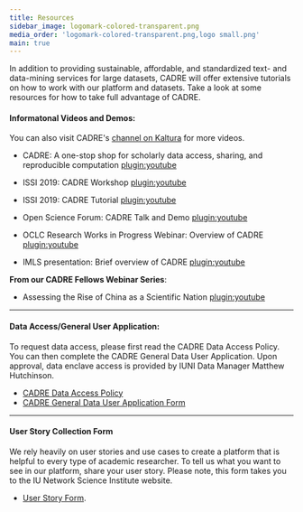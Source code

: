 ```yaml
---
title: Resources
sidebar_image: logomark-colored-transparent.png
media_order: 'logomark-colored-transparent.png,logo small.png'
main: true
---
```


In addition to providing sustainable, affordable, and standardized text- and data-mining services for large datasets, CADRE will offer extensive tutorials on how to work with our platform and datasets. Take a look at some resources for how to take full advantage of CADRE.

#### Informatonal Videos and Demos: ####
You can also visit CADRE's [channel on Kaltura](https://iu.mediaspace.kaltura.com/channel/Collaborative%2BArchive%2BData%2BResearch%2BEnvironment%2B%2528CADRE%2529/122203841) for more videos.  

* CADRE: A one-stop shop for scholarly data access, sharing, and reproducible computation
[plugin:youtube](https://youtu.be/BZOqWYmzeD8)

* ISSI 2019: CADRE Workshop
[plugin:youtube](https://www.youtube.com/watch?v=SORK_OZYjcE)

* ISSI 2019: CADRE Tutorial
[plugin:youtube](https://www.youtube.com/watch?v=uRpNaqHYgxY) 

* Open Science Forum: CADRE Talk and Demo
[plugin:youtube](https://youtu.be/8NjmOvkqDAw)

* OCLC Research Works in Progress Webinar: Overview of CADRE
[plugin:youtube](https://www.youtube.com/watch?v=s4NPmB-aSv0)

* IMLS presentation: Brief overview of CADRE
[plugin:youtube](https://www.youtube.com/watch?v=33ev6Rzhd0A)

**From our CADRE Fellows Webinar Series**:
* Assessing the Rise of China as a Scientific Nation
[plugin:youtube](https://www.youtube.com/watch?v=Ylhq7JpZAXI)

---

#### Data Access/General User Application: ####
To request data access, please first read the CADRE Data Access Policy. You can then complete the CADRE General Data User Application. Upon approval, data enclave access is provided by IUNI Data Manager Matthew Hutchinson.
* [CADRE Data Access Policy](https://cadre.iu.edu/resources/data-access-policy)
* [CADRE General Data User Application Form](https://iuni.iu.edu/resources/cadre/general-data-user)

---

#### User Story Collection Form ####
We rely heavily on user stories and use cases to create a platform that is helpful to every type of academic researcher. To tell us what you want to see in our platform, share your user story. Please note, this form takes you to the IU Network Science Institute website.
*  [User Story Form](http://iuni.iu.edu/resources/cadre/user-stories).